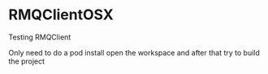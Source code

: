 # RMQClientOSX
Testing RMQClient

Only need to do a pod install open the workspace and after that try to build the project
